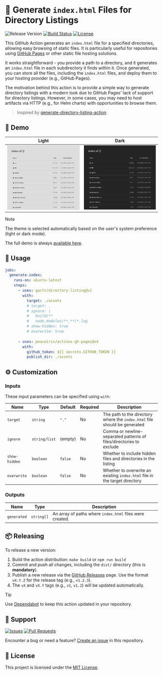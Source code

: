 # 📂 Generate `index.html` Files for Directory Listings

![Release Version][badge_release_version]
[![Build Status][badge_build]][link_build]
[![License][badge_license]][link_license]

This GitHub Action generates an `index.html` file for a specified directories, allowing easy browsing of static files.
It is particularly useful for repositories using [GitHub Pages](https://pages.github.com/) or other static file
hosting solutions.

It works straightforward - you provide a path to a directory, and it generates an `index.html` file in each
subdirectory it finds within it. Once generated, you can store all the files, including the `index.html` files,
and deploy them to your hosting provider (e.g., GitHub Pages).

The motivation behind this action is to provide a simple way to generate directory listings with a modern look due to
GitHub Pages' lack of support for directory listings. However, in some cases, you may need to host artifacts via
HTTP (e.g., for Helm charts) with opportunities to browse them.

> Inspired by [generate-directory-listing-action](https://github.com/yKicchan/generate-directory-listing-action).

[badge_build]:https://img.shields.io/github/actions/workflow/status/gacts/directory-listing/tests.yml?branch=master&maxAge=30
[badge_release_version]:https://img.shields.io/github/release/gacts/directory-listing.svg?maxAge=30
[badge_license]:https://img.shields.io/github/license/gacts/directory-listing.svg?longCache=true
[link_build]:https://github.com/gacts/directory-listing/actions

## 🎨 Demo

| Light                           | Dark                          |
|---------------------------------|-------------------------------|
| ![Light Theme](./art/light.png) | ![Dark Theme](./art/dark.png) |

> [!NOTE]
> The theme is selected automatically based on the user's system preference (light or dark mode).

The full demo is always [available here](https://gacts.github.io/directory-listing/demo/).

## 🚀 Usage

```yaml
jobs:
  generate-index:
    runs-on: ubuntu-latest
    steps:
      - uses: gacts/directory-listing@v1
        with:
          target: ./assets
          # target: .
          # ignore: |
          #   build/**
          #   node_modules/**,**/*.log
          # show-hidden: true
          # overwrite: true

      - uses: peaceiris/actions-gh-pages@v4
        with:
          github_token: ${{ secrets.GITHUB_TOKEN }}
          publish_dir: ./assets
```

## ⚙️ Customization

### Inputs

These input parameters can be specified using `with`:

| Name          | Type          | Default | Required | Description                                                                |
|---------------|---------------|---------|----------|----------------------------------------------------------------------------|
| `target`      | `string`      | `"."`   | No       | The path to the directory where the `index.html` file should be generated  |
| `ignore`      | `string/list` | (empty) | No       | Comma or newline-separated patterns of files/directories to exclude        |
| `show-hidden` | `boolean`     | `false` | No       | Whether to include hidden files and directories in the listing             |
| `overwrite`   | `boolean`     | `false` | No       | Whether to overwrite an existing `index.html` file in the target directory |

### Outputs

| Name        | Type       | Description                                              |
|-------------|------------|----------------------------------------------------------|
| `generated` | `string[]` | An array of paths where `index.html` files were created. |

## 📦 Releasing

To release a new version:

1. Build the action distribution: `make build` or `npm run build`
2. Commit and push all changes, including the `dist/` directory (this is **mandatory**).
3. Publish a new release via the [GitHub Releases](https://github.com/gacts/directory-listing/releases) page.
   Use the format `vX.Y.Z` for the release tag (e.g., `v1.2.3`).
4. The `vX` and `vX.Y` tags (e.g., `v1`, `v1.2`) will be updated automatically.

> [!TIP]
> Use [Dependabot](https://bit.ly/45zwLL1) to keep this action updated in your repository.

## 💬 Support

[![Issues][badge_issues]][link_issues]
[![Pull Requests][badge_pulls]][link_pulls]

Encounter a bug or need a feature? [Create an issue][link_create_issue] in this repository.

[badge_issues]:https://img.shields.io/github/issues/gacts/directory-listing.svg?maxAge=45
[badge_pulls]:https://img.shields.io/github/issues-pr/gacts/directory-listing.svg?maxAge=45
[link_issues]:https://github.com/gacts/directory-listing/issues
[link_create_issue]:https://github.com/gacts/directory-listing/issues/new
[link_pulls]:https://github.com/gacts/directory-listing/pulls

## 📜 License

This project is licensed under the [MIT License][link_license].

[link_license]:https://github.com/gacts/directory-listing/blob/master/LICENSE
